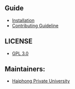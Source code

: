 ## Guide

- [Installation](docs/INSTALLATION.md)
- [Contributing Guideline](docs/CONTRIBUTING.md)

## LICENSE

- [GPL 3.0](http://www.gnu.org/licenses/gpl-3.0.en.html)

## Maintainers:

- [Haiphong Private University](http://hpu.edu.vn)
